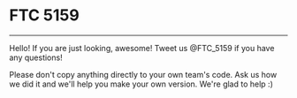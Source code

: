# FTC 5159
---
Hello! If you are just looking, awesome! Tweet us @FTC_5159 if you have any questions!

Please don't copy anything directly to your own team's code. Ask us how we did it and we'll help you make your own version. We're glad to help :)
